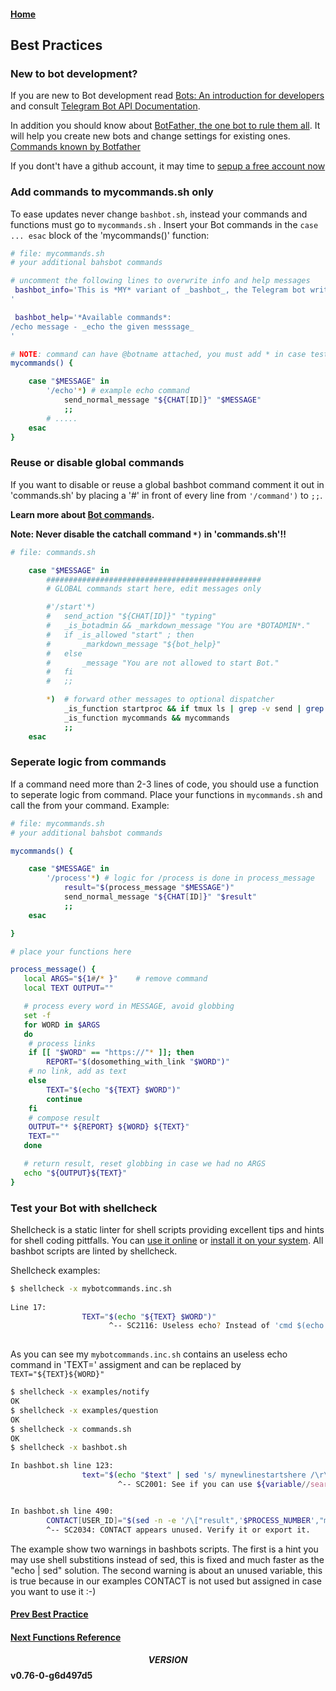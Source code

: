 #### [Home](../README.md)
## Best Practices

### New to bot development?

If you are new to Bot development read [Bots: An introduction for developers](https://core.telegram.org/bots) and consult [Telegram Bot API Documentation](https://core.telegram.org/bots/api/).

In addition you should know about [BotFather, the one bot to rule them all](https://core.telegram.org/bots#3-how-do-i-create-a-bot). It will help you create new bots and change settings for existing ones. [Commands known by Botfather](https://core.telegram.org/bots#generating-an-authorization-token)

If you dont't have a github account, it may time to [sepup a free account now](https://github.com/pricing)

### Add commands to mycommands.sh only
To ease updates never change ```bashbot.sh```, instead your commands and functions must go to  ```mycommands.sh``` .  Insert your Bot commands in the ```case ... esac``` block of the 'mycommands()' function:
```bash
# file: mycommands.sh
# your additional bahsbot commands

# uncomment the following lines to overwrite info and help messages
 bashbot_info='This is *MY* variant of _bashbot_, the Telegram bot written entirely in bash.
'

 bashbot_help='*Available commands*:
/echo message - _echo the given messsage_
'

# NOTE: command can have @botname attached, you must add * in case tests... 
mycommands() {

	case "$MESSAGE" in
		'/echo'*) # example echo command
			send_normal_message "${CHAT[ID]}" "$MESSAGE"
			;;
		# .....
	esac
}
```

### Reuse or disable global commands

If you want to disable or reuse a global bashbot command comment it out in 'commands.sh' by placing a '#' in front of
every line from ```'/command')``` to ```;;```. 

**Learn more about [Bot commands](https://core.telegram.org/bots#commands).**

**Note: Never disable the catchall command ```*)``` in 'commands.sh'!!**
```bash
# file: commands.sh

	case "$MESSAGE" in
		################################################
		# GLOBAL commands start here, edit messages only

		#'/start'*)
		#	send_action "${CHAT[ID]}" "typing"
		#	_is_botadmin && _markdown_message "You are *BOTADMIN*."
		#	if _is_allowed "start" ; then
		#		_markdown_message "${bot_help}"
		#	else
		#		_message "You are not allowed to start Bot."
		#	fi
		#	;;

		*)	# forward other messages to optional dispatcher
			_is_function startproc && if tmux ls | grep -v send | grep -q "$copname"; then inproc; fi # interactive running
			_is_function mycommands && mycommands
			;;
	esac
```


### Seperate logic from commands

If a command need more than 2-3 lines of code, you should use a function to seperate logic from command. Place your functions in ```mycommands.sh``` and call the from your command. Example:
```bash
# file: mycommands.sh
# your additional bahsbot commands

mycommands() {

	case "$MESSAGE" in
		'/process'*) # logic for /process is done in process_message 
			result="$(process_message "$MESSAGE")"
			send_normal_message "${CHAT[ID]}" "$result" 
			;;
	esac

}

# place your functions here

process_message() {
   local ARGS="${1#/* }"	# remove command 
   local TEXT OUTPUT=""

   # process every word in MESSAGE, avoid globbing
   set -f
   for WORD in $ARGS
   do
	# process links 
	if [[ "$WORD" == "https://"* ]]; then
		REPORT="$(dosomething_with_link "$WORD")"
	# no link, add as text
	else
		TEXT="$(echo "${TEXT} $WORD")"
		continue
	fi
	# compose result
	OUTPUT="* ${REPORT} ${WORD} ${TEXT}"
	TEXT=""
   done

   # return result, reset globbing in case we had no ARGS
   echo "${OUTPUT}${TEXT}"
}

```

### Test your Bot with shellcheck
Shellcheck is a static linter for shell scripts providing excellent tips and hints for shell coding pittfalls. You can [use it online](https://www.shellcheck.net/) or [install it on your system](https://github.com/koalaman/shellcheck#installing).
All bashbot scripts are linted by shellcheck.

Shellcheck examples:
```bash
$ shellcheck -x mybotcommands.inc.sh
 
Line 17:
                TEXT="$(echo "${TEXT} $WORD")"
                      ^-- SC2116: Useless echo? Instead of 'cmd $(echo foo)', just use 'cmd foo'.
 
```
As you can see my ```mybotcommands.inc.sh``` contains an useless echo command in 'TEXT=' assigment and can be replaced by ```TEXT="${TEXT}${WORD}"```
```bash
$ shellcheck -x examples/notify
OK
$ shellcheck -x examples/question
OK
$ shellcheck -x commands.sh
OK
$ shellcheck -x bashbot.sh

In bashbot.sh line 123:
                text="$(echo "$text" | sed 's/ mynewlinestartshere /\r\n/g')" # hack for linebreaks in startproc scripts
                        ^-- SC2001: See if you can use ${variable//search/replace} instead.


In bashbot.sh line 490:
        CONTACT[USER_ID]="$(sed -n -e '/\["result",'$PROCESS_NUMBER',"message","contact","user_id"\]/  s/.*\][ \t]"\(.*\)"$/\1/p' <"$TMP")"
        ^-- SC2034: CONTACT appears unused. Verify it or export it.
```
The example show two warnings in bashbots scripts. The first is a hint you may use shell substitions instead of sed, this is fixed and much faster as the "echo | sed" solution.
The second warning is about an unused variable, this is true because in our examples CONTACT is not used but assigned in case you want to use it :-)

#### [Prev Best Practice](5_practice.md)
#### [Next Functions Reference](6_reference.md)

#### $$VERSION$$ v0.76-0-g6d497d5

